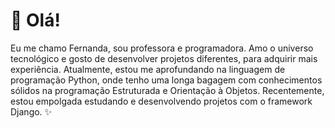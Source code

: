 # 👋 Olá! 
Eu me chamo Fernanda, sou professora e programadora. Amo o universo tecnológico e gosto de desenvolver projetos diferentes, para adquirir mais experiência. Atualmente, estou me aprofundando na linguagem de programação Python, onde tenho uma longa bagagem com conhecimentos sólidos na programação Estruturada e Orientação à Objetos. Recentemente, estou empolgada estudando e desenvolvendo projetos com o framework Django. ✨



<!--
**fernandamelreis/fernandamelreis** is a ✨ _special_ ✨ repository because its `README.md` (this file) appears on your GitHub profile.

Here are some ideas to get you started:

- 🔭 I’m currently working on ...
- 🌱 I’m currently learning ...
- 👯 I’m looking to collaborate on ...
- 🤔 I’m looking for help with ...
- 💬 Ask me about ...
- 📫 How to reach me: ...
- 😄 Pronouns: ...
- ⚡ Fun fact: ...
-->
